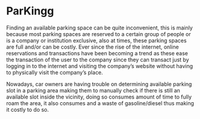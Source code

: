# ParKingg
Finding an available parking space can be quite inconvenient, this is mainly because most parking spaces are reserved to a certain group of people or is a company or institution exclusive, also at times, these parking spaces are full and/or can be costly. 
Ever since the rise of the internet, online reservations and transactions have been becoming a trend as these ease the transaction of the user to the company since they can transact just by logging in to the internet and visiting the company’s website without having to physically visit the company’s place. 

Nowadays, car owners are having trouble on determining available parking slot in a parking area making them to manually check if there is still an available slot inside the vicinity, doing so consumes amount of time to fully roam the area, it also consumes and a waste of gasoline/diesel thus making it costly to do so.
